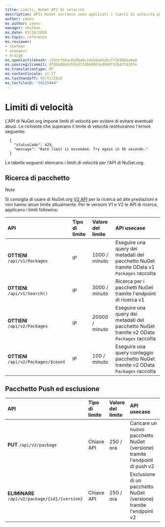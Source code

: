 ```yaml
---
title: Limiti, NuGet API di velocità
description: APIs NuGet verranno sono applicati i limiti di velocità per evitare abusi.
author: cmanu
ms.author: cmanu
manager: skofman
ms.date: 03/20/2018
ms.topic: reference
ms.reviewer:
- skofman
- anangaur
- kraigb
ms.openlocfilehash: c5d3cf68ac6a96a6c14eb5e652bcf72698b6a8e8
ms.sourcegitcommit: 8f0bb8bb9cb91d27d660963ed9b0f32642f420fe
ms.translationtype: MT
ms.contentlocale: it-IT
ms.lasthandoff: 05/17/2018
ms.locfileid: "34225944"
---
```

# <a name="rate-limits"></a>Limiti di velocità

L'API di NuGet.org impone limiti di velocità per evitare di evitare eventuali abusi. Le richieste che superano il limite di velocità restituiranno l'errore seguente: 

  ~~~
    {
      "statusCode": 429,
      "message": "Rate limit is exceeded. Try again in 56 seconds."
    }
  ~~~

Le tabelle seguenti elencano i limiti di velocità per l'API di NuGet.org.

## <a name="package-search"></a>Ricerca di pacchetto

> [!Note]
> Si consiglia di usare di NuGet.org [V3 API](https://docs.microsoft.com/nuget/api/search-query-service-resource) per la ricerca ad alte prestazioni e non hanno alcun limite attualmente. Per le versioni V1 e V2 le API di ricerca, applicano i limiti followins:


| API | Tipo di limite | Valore del limite | API usecase |
|:---|:---|:---|:---|
**OTTIENI** `/api/v1/Packages` | IP | 1000 / minuto | Eseguire una query dei metadati del pacchetto NuGet tramite OData v1 `Packages` raccolta |
**OTTIENI** `/api/v1/Search()` | IP | 3000 / minuto | Ricerca per i pacchetti NuGet tramite l'endpoint di ricerca v1 | 
**OTTIENI** `/api/v2/Packages` | IP | 20000 / minuto | Eseguire una query dei metadati del pacchetto NuGet tramite v2 OData `Packages` raccolta | 
**OTTIENI** `/api/v2/Packages/$count` | IP | 100 / minuto | Eseguire una query conteggio pacchetto NuGet tramite v2 OData `Packages` raccolta | 

## <a name="package-push-and-unlist"></a>Pacchetto Push ed esclusione

| API | Tipo di limite | Valore del limite | API usecase | 
|:---|:---|:---|:--- |
**PUT** `/api/v2/package` | Chiave API | 250 / ora | Caricare un nuovo pacchetto NuGet (versione) tramite l'endpoint di push v2 
**ELIMINARE** `/api/v2/package/{id}/{version}` | Chiave API | 250 / ora | Esclusione di un pacchetto NuGet (versione) tramite l'endpoint v2 
